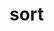 # sort

<!-- TODO-START
TODO: Fill short description here.

## Type signature

TODO: Fill type signature down below.

```
any ⇒ any
```

## Examples

TODO: List at least one example down below.

```javascript
sort(); // ⇒ TODO
```

## Questions

TODO: List questions that may this function answers.
TODO-END -->
